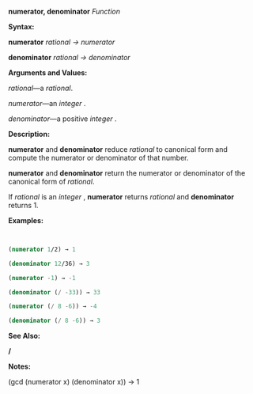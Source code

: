 **numerator, denominator** *Function* 



**Syntax:** 



**numerator** *rational → numerator* 



**denominator** *rational → denominator* 



**Arguments and Values:** 



*rational*—a *rational*. 



*numerator*—an *integer* . 



*denominator*—a positive *integer* . 



**Description:** 



**numerator** and **denominator** reduce *rational* to canonical form and compute the numerator or denominator of that number. 



**numerator** and **denominator** return the numerator or denominator of the canonical form of *rational*. 



If *rational* is an *integer* , **numerator** returns *rational* and **denominator** returns 1. 



**Examples:**
```lisp
 

(numerator 1/2) → 1 

(denominator 12/36) → 3 

(numerator -1) → -1 

(denominator (/ -33)) → 33 

(numerator (/ 8 -6)) → -4 

(denominator (/ 8 -6)) → 3 


```
**See Also:** 



**/** 







 



 



**Notes:** 



(gcd (numerator x) (denominator x)) → 1 



